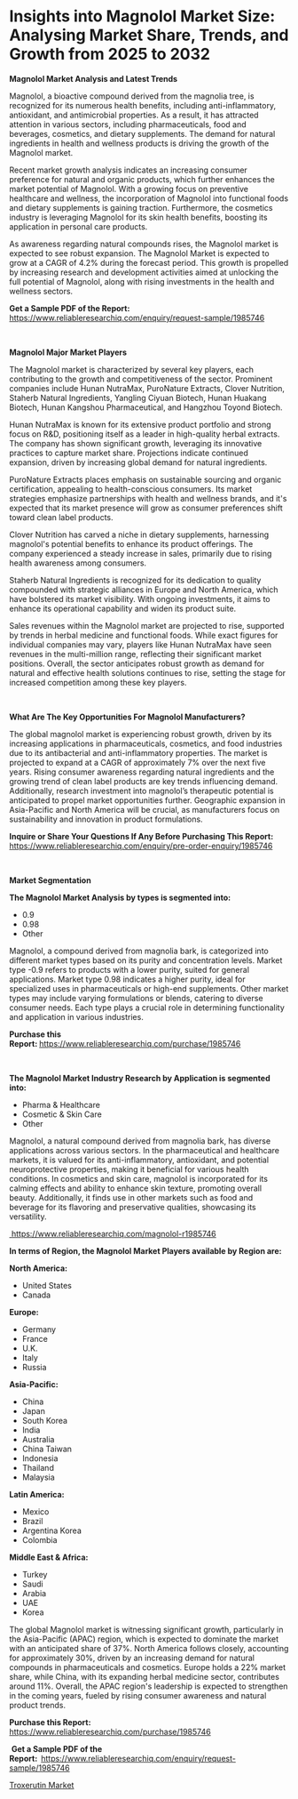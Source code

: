 <p><h1>Insights into Magnolol Market Size: Analysing Market Share, Trends, and Growth from 2025 to 2032</h1></p><p><strong>Magnolol Market Analysis and Latest Trends</strong></p>
<p><p>Magnolol, a bioactive compound derived from the magnolia tree, is recognized for its numerous health benefits, including anti-inflammatory, antioxidant, and antimicrobial properties. As a result, it has attracted attention in various sectors, including pharmaceuticals, food and beverages, cosmetics, and dietary supplements. The demand for natural ingredients in health and wellness products is driving the growth of the Magnolol market.</p><p>Recent market growth analysis indicates an increasing consumer preference for natural and organic products, which further enhances the market potential of Magnolol. With a growing focus on preventive healthcare and wellness, the incorporation of Magnolol into functional foods and dietary supplements is gaining traction. Furthermore, the cosmetics industry is leveraging Magnolol for its skin health benefits, boosting its application in personal care products.</p><p>As awareness regarding natural compounds rises, the Magnolol market is expected to see robust expansion. The Magnolol Market is expected to grow at a CAGR of 4.2% during the forecast period. This growth is propelled by increasing research and development activities aimed at unlocking the full potential of Magnolol, along with rising investments in the health and wellness sectors.</p></p>
<p><strong>Get a Sample PDF of the Report:&nbsp;</strong> <a href="https://www.reliableresearchiq.com/enquiry/request-sample/1985746?utm_campaign=3356&utm_medium=2&utm_source=Github&utm_content=ia&utm_term=01042025&utm_id=magnolol">https://www.reliableresearchiq.com/enquiry/request-sample/1985746</a></p>
<p>&nbsp;</p>
<p><strong>Magnolol Major Market Players</strong></p>
<p><p>The Magnolol market is characterized by several key players, each contributing to the growth and competitiveness of the sector. Prominent companies include Hunan NutraMax, PuroNature Extracts, Clover Nutrition, Staherb Natural Ingredients, Yangling Ciyuan Biotech, Hunan Huakang Biotech, Hunan Kangshou Pharmaceutical, and Hangzhou Toyond Biotech.</p><p>Hunan NutraMax is known for its extensive product portfolio and strong focus on R&D, positioning itself as a leader in high-quality herbal extracts. The company has shown significant growth, leveraging its innovative practices to capture market share. Projections indicate continued expansion, driven by increasing global demand for natural ingredients.</p><p>PuroNature Extracts places emphasis on sustainable sourcing and organic certification, appealing to health-conscious consumers. Its market strategies emphasize partnerships with health and wellness brands, and it's expected that its market presence will grow as consumer preferences shift toward clean label products. </p><p>Clover Nutrition has carved a niche in dietary supplements, harnessing magnolol's potential benefits to enhance its product offerings. The company experienced a steady increase in sales, primarily due to rising health awareness among consumers.</p><p>Staherb Natural Ingredients is recognized for its dedication to quality compounded with strategic alliances in Europe and North America, which have bolstered its market visibility. With ongoing investments, it aims to enhance its operational capability and widen its product suite.</p><p>Sales revenues within the Magnolol market are projected to rise, supported by trends in herbal medicine and functional foods. While exact figures for individual companies may vary, players like Hunan NutraMax have seen revenues in the multi-million range, reflecting their significant market positions. Overall, the sector anticipates robust growth as demand for natural and effective health solutions continues to rise, setting the stage for increased competition among these key players.</p></p>
<p>&nbsp;</p>
<p><strong>What Are The Key Opportunities For Magnolol Manufacturers?</strong></p>
<p><p>The global magnolol market is experiencing robust growth, driven by its increasing applications in pharmaceuticals, cosmetics, and food industries due to its antibacterial and anti-inflammatory properties. The market is projected to expand at a CAGR of approximately 7% over the next five years. Rising consumer awareness regarding natural ingredients and the growing trend of clean label products are key trends influencing demand. Additionally, research investment into magnolol’s therapeutic potential is anticipated to propel market opportunities further. Geographic expansion in Asia-Pacific and North America will be crucial, as manufacturers focus on sustainability and innovation in product formulations.</p></p>
<p><strong>Inquire or Share Your Questions If Any Before Purchasing This Report:</strong> <a href="https://www.reliableresearchiq.com/enquiry/pre-order-enquiry/1985746?utm_campaign=3356&utm_medium=2&utm_source=Github&utm_content=ia&utm_term=01042025&utm_id=magnolol">https://www.reliableresearchiq.com/enquiry/pre-order-enquiry/1985746</a></p>
<p>&nbsp;</p>
<p><strong>Market Segmentation</strong></p>
<p><strong>The Magnolol Market Analysis by types is segmented into:</strong></p>
<p><ul><li>0.9</li><li>0.98</li><li>Other</li></ul></p>
<p><p>Magnolol, a compound derived from magnolia bark, is categorized into different market types based on its purity and concentration levels. Market type -0.9 refers to products with a lower purity, suited for general applications. Market type 0.98 indicates a higher purity, ideal for specialized uses in pharmaceuticals or high-end supplements. Other market types may include varying formulations or blends, catering to diverse consumer needs. Each type plays a crucial role in determining functionality and application in various industries.</p></p>
<p><strong>Purchase this Report:&nbsp;</strong><a href="https://www.reliableresearchiq.com/purchase/1985746?utm_campaign=3356&utm_medium=2&utm_source=Github&utm_content=ia&utm_term=01042025&utm_id=magnolol">https://www.reliableresearchiq.com/purchase/1985746</a></p>
<p>&nbsp;</p>
<p><strong>The Magnolol Market Industry Research by Application is segmented into:</strong></p>
<p><ul><li>Pharma & Healthcare</li><li>Cosmetic & Skin Care</li><li>Other</li></ul></p>
<p><p>Magnolol, a natural compound derived from magnolia bark, has diverse applications across various sectors. In the pharmaceutical and healthcare markets, it is valued for its anti-inflammatory, antioxidant, and potential neuroprotective properties, making it beneficial for various health conditions. In cosmetics and skin care, magnolol is incorporated for its calming effects and ability to enhance skin texture, promoting overall beauty. Additionally, it finds use in other markets such as food and beverage for its flavoring and preservative qualities, showcasing its versatility.</p></p>
<p><a href="https://www.reliableresearchiq.com/magnolol-r1985746?utm_campaign=3356&utm_medium=2&utm_source=Github&utm_content=ia&utm_term=01042025&utm_id=magnolol">&nbsp;https://www.reliableresearchiq.com/magnolol-r1985746</a></p>
<p><strong>In terms of Region, the Magnolol Market Players available by Region are:</strong></p>
<p>
    <p> <strong> North America: </strong>
        <ul>
            <li>United States</li>
            <li>Canada</li>
        </ul>
        </p> 
    <p> <strong> Europe: </strong>
        <ul>
            <li>Germany</li>
            <li>France</li>
            <li>U.K.</li>
            <li>Italy</li>
            <li>Russia</li>
        </ul>
        </p> 
    <p> <strong> Asia-Pacific: </strong>
        <ul>
            <li>China</li>
            <li>Japan</li>
            <li>South Korea</li>
            <li>India</li>
            <li>Australia</li>
            <li>China Taiwan</li>
            <li>Indonesia</li>
            <li>Thailand</li>
            <li>Malaysia</li>
        </ul>
        </p> 
    <p> <strong> Latin America: </strong>
        <ul>
            <li>Mexico</li>
            <li>Brazil</li>
            <li>Argentina Korea</li>
            <li>Colombia</li>
        </ul>
        </p> 
    <p> <strong> Middle East & Africa: </strong>
        <ul>
            <li>Turkey</li>
            <li>Saudi</li>
            <li>Arabia</li>
            <li>UAE</li>
            <li>Korea</li>
        </ul>
    </p>
    </p>
<p><p>The global Magnolol market is witnessing significant growth, particularly in the Asia-Pacific (APAC) region, which is expected to dominate the market with an anticipated share of 37%. North America follows closely, accounting for approximately 30%, driven by an increasing demand for natural compounds in pharmaceuticals and cosmetics. Europe holds a 22% market share, while China, with its expanding herbal medicine sector, contributes around 11%. Overall, the APAC region's leadership is expected to strengthen in the coming years, fueled by rising consumer awareness and natural product trends.</p></p>
<p><strong>Purchase this Report: </strong><a href="https://www.reliableresearchiq.com/purchase/1985746?utm_campaign=3356&utm_medium=2&utm_source=Github&utm_content=ia&utm_term=01042025&utm_id=magnolol">https://www.reliableresearchiq.com/purchase/1985746</a></p>
<p>&nbsp;<strong>Get a Sample PDF of the Report:&nbsp;&nbsp;</strong><a href="https://www.reliableresearchiq.com/enquiry/request-sample/1985746?utm_campaign=3356&utm_medium=2&utm_source=Github&utm_content=ia&utm_term=01042025&utm_id=magnolol">https://www.reliableresearchiq.com/enquiry/request-sample/1985746</a></p>
<p><strong></strong></p>
<p><p><a href="https://github.com/leijavaagexo/Market-Research-Report-List-1/blob/main/troxerutin-market.md?utm_campaign=3356&utm_medium=2&utm_source=Github&utm_content=ia&utm_term=01042025&utm_id=magnolol">Troxerutin Market</a></p></p>